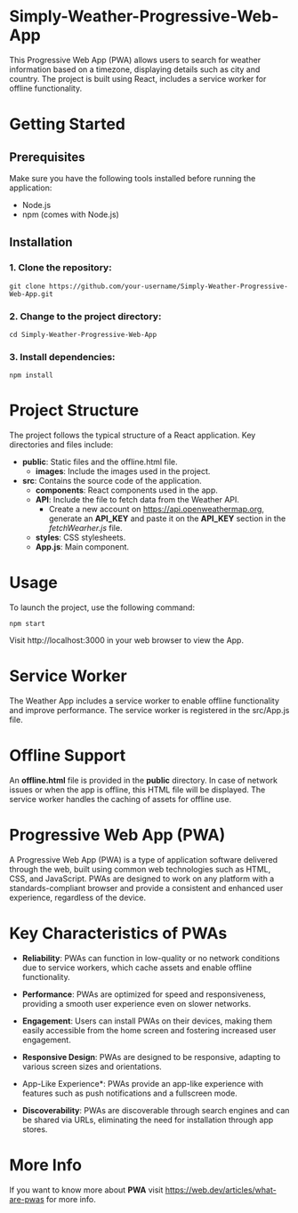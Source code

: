 # Simply-Weather-Progressive-Web-App
 This Progressive Web App (PWA) allows users to search for weather information based on a timezone, displaying details such as city and country. The project is built using React, includes a service worker for offline functionality.


# Getting Started

## Prerequisites

Make sure you have the following tools installed before running the application:

* Node.js
* npm (comes with Node.js)

## Installation

### 1. Clone the repository:

```
git clone https://github.com/your-username/Simply-Weather-Progressive-Web-App.git
```

### 2. Change to the project directory:

```
cd Simply-Weather-Progressive-Web-App
```

### 3. Install dependencies:

```
npm install
```


# Project Structure

The project follows the typical structure of a React application. Key directories and files include:

   * **public**: Static files and the offline.html file.
        * **images**: Include the images used in the project.
   * **src**: Contains the source code of the application.
        * **components**: React components used in the app.
        * **API**: Include the file to fetch data from the Weather API.
            *  Create a new account on https://api.openweathermap.org, generate an **API_KEY** and paste it on the **API_KEY** section in the *fetchWearher.js* file. 
        * **styles**: CSS stylesheets.
        * **App.js**: Main component.
    
# Usage

To launch the project, use the following command:

```
npm start
```

Visit http://localhost:3000 in your web browser to view the App.

# Service Worker

The Weather App includes a service worker to enable offline functionality and improve performance. The service worker is registered in the src/App.js file.

# Offline Support

An **offline.html** file is provided in the **public** directory. In case of network issues or when the app is offline, this HTML file will be displayed. The service worker handles the caching of assets for offline use.

# Progressive Web App (PWA)

A Progressive Web App (PWA) is a type of application software delivered through the web, built using common web technologies such as HTML, CSS, and JavaScript. PWAs are designed to work on any platform with a standards-compliant browser and provide a consistent and enhanced user experience, regardless of the device.

# Key Characteristics of PWAs

   * **Reliability**: PWAs can function in low-quality or no network conditions due to service workers, which cache assets and enable offline functionality.

   * **Performance**: PWAs are optimized for speed and responsiveness, providing a smooth user experience even on slower networks.

   * **Engagement**: Users can install PWAs on their devices, making them easily accessible from the home screen and fostering increased user engagement.

   * **Responsive Design**: PWAs are designed to be responsive, adapting to various screen sizes and orientations.

   * App-Like Experience*: PWAs provide an app-like experience with features such as push notifications and a fullscreen mode.

   * **Discoverability**: PWAs are discoverable through search engines and can be shared via URLs, eliminating the need for installation through app stores.

# More Info

If you want to know more about **PWA** visit https://web.dev/articles/what-are-pwas for more info. 
